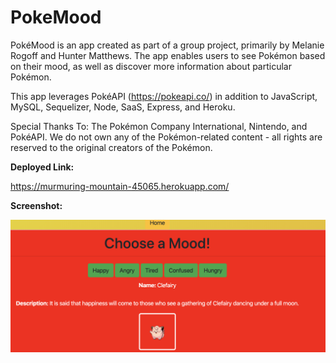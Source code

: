# PokeMood
PokéMood is an app created as part of a group project, primarily by Melanie Rogoff and Hunter Matthews. The app enables users to see Pokémon based on their mood, as well as discover more information about particular Pokémon. 

This app leverages PokéAPI (https://pokeapi.co/) in addition to JavaScript, MySQL, Sequelizer, Node, SaaS, Express, and Heroku. 

Special Thanks To: The Pokémon Company International, Nintendo, and PokéAPI. We do not own any of the Pokémon-related content - all rights are reserved to the original creators of the Pokémon.

**Deployed Link:**

https://murmuring-mountain-45065.herokuapp.com/


**Screenshot:**

![Demo](demo.png)
